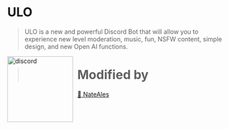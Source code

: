 # ULO
> ULO is a new and powerful Discord Bot that will allow you to experience new level moderation, music, fun, NSFW content, simple design, and new Open AI functions.

<img width="150" height="150" align="left" style="float: left; margin: 0 10px 0 0;" alt="discord" src="https://media.discordapp.net/attachments/916163399942037574/916177968290738206/PicsArt_11-29-01.03.03.png"> 

> # Modified by
<a href="https://monitoring.delicacysound.repl.co/user/830819118265401354">👤 NateAles</a><br>
<br><br>

